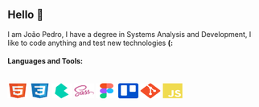 ## Hello 👋

I am João Pedro, I have a degree in Systems Analysis and Development, I like to code anything and test new technologies **(:**



#### Languages and Tools:  
 
<div style="display: inline_block"><br>     
  <img align="center" alt="Blues-HTML" height="30" width="40" src="https://raw.githubusercontent.com/devicons/devicon/master/icons/html5/html5-original.svg">
  <img align="center" alt="Blues-CSS" height="30" width="40" src="https://raw.githubusercontent.com/devicons/devicon/master/icons/css3/css3-original.svg"> 
   <img align="center" alt="Blues-Bulma" height="30" width="40" src="https://raw.githubusercontent.com/devicons/devicon/master/icons/bulma/bulma-plain.svg"> 
  <img align="center" alt="Blues-Sass" height="30" width="40" src="https://raw.githubusercontent.com/devicons/devicon/master/icons/sass/sass-original.svg">
  <img align="center" alt="Blues-Figma" height="30" width="40" src="https://raw.githubusercontent.com/devicons/devicon/master/icons/figma/figma-original.svg">
  <img align="center" alt="Blues-Trello" height="30" width="40" src="https://raw.githubusercontent.com/devicons/devicon/master/icons/trello/trello-plain.svg"> 
  <img align="center" alt="Blues-Trello" height="30" width="40" src="https://raw.githubusercontent.com/devicons/devicon/master/icons/git/git-original.svg"> 
  <img align="center" alt="Blues-Js" height="30" width="40" src="https://raw.githubusercontent.com/devicons/devicon/master/icons/javascript/javascript-plain.svg">     
</div> 
